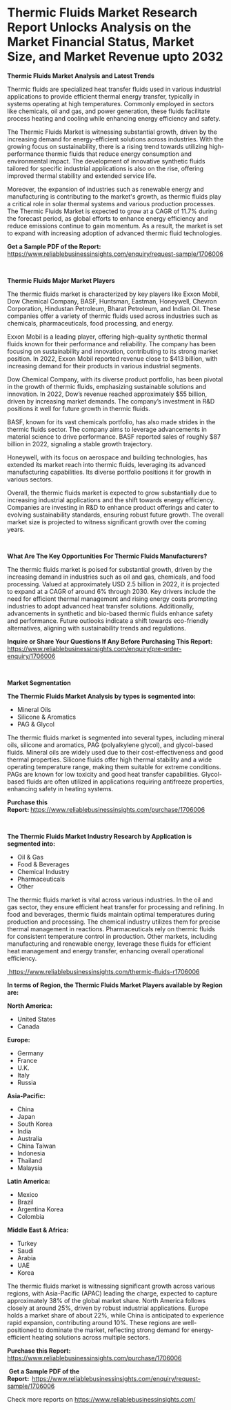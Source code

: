 <p><h1>Thermic Fluids Market Research Report Unlocks Analysis on the Market Financial Status, Market Size, and Market Revenue upto 2032</h1></p><p><strong>Thermic Fluids Market Analysis and Latest Trends</strong></p>
<p><p>Thermic fluids are specialized heat transfer fluids used in various industrial applications to provide efficient thermal energy transfer, typically in systems operating at high temperatures. Commonly employed in sectors like chemicals, oil and gas, and power generation, these fluids facilitate process heating and cooling while enhancing energy efficiency and safety.</p><p>The Thermic Fluids Market is witnessing substantial growth, driven by the increasing demand for energy-efficient solutions across industries. With the growing focus on sustainability, there is a rising trend towards utilizing high-performance thermic fluids that reduce energy consumption and environmental impact. The development of innovative synthetic fluids tailored for specific industrial applications is also on the rise, offering improved thermal stability and extended service life.</p><p>Moreover, the expansion of industries such as renewable energy and manufacturing is contributing to the market's growth, as thermic fluids play a critical role in solar thermal systems and various production processes. The Thermic Fluids Market is expected to grow at a CAGR of 11.7% during the forecast period, as global efforts to enhance energy efficiency and reduce emissions continue to gain momentum. As a result, the market is set to expand with increasing adoption of advanced thermic fluid technologies.</p></p>
<p><strong>Get a Sample PDF of the Report:&nbsp;</strong> <a href="https://www.reliablebusinessinsights.com/enquiry/request-sample/1706006?utm_campaign=2247&utm_medium=2&utm_source=Github&utm_content=ia&utm_term=27032025&utm_id=thermic-fluids">https://www.reliablebusinessinsights.com/enquiry/request-sample/1706006</a></p>
<p>&nbsp;</p>
<p><strong>Thermic Fluids Major Market Players</strong></p>
<p><p>The thermic fluids market is characterized by key players like Exxon Mobil, Dow Chemical Company, BASF, Huntsman, Eastman, Honeywell, Chevron Corporation, Hindustan Petroleum, Bharat Petroleum, and Indian Oil. These companies offer a variety of thermic fluids used across industries such as chemicals, pharmaceuticals, food processing, and energy.</p><p>Exxon Mobil is a leading player, offering high-quality synthetic thermal fluids known for their performance and reliability. The company has been focusing on sustainability and innovation, contributing to its strong market position. In 2022, Exxon Mobil reported revenue close to $413 billion, with increasing demand for their products in various industrial segments.</p><p>Dow Chemical Company, with its diverse product portfolio, has been pivotal in the growth of thermic fluids, emphasizing sustainable solutions and innovation. In 2022, Dow’s revenue reached approximately $55 billion, driven by increasing market demands. The company’s investment in R&D positions it well for future growth in thermic fluids.</p><p>BASF, known for its vast chemicals portfolio, has also made strides in the thermic fluids sector. The company aims to leverage advancements in material science to drive performance. BASF reported sales of roughly $87 billion in 2022, signaling a stable growth trajectory.</p><p>Honeywell, with its focus on aerospace and building technologies, has extended its market reach into thermic fluids, leveraging its advanced manufacturing capabilities. Its diverse portfolio positions it for growth in various sectors.</p><p>Overall, the thermic fluids market is expected to grow substantially due to increasing industrial applications and the shift towards energy efficiency. Companies are investing in R&D to enhance product offerings and cater to evolving sustainability standards, ensuring robust future growth. The overall market size is projected to witness significant growth over the coming years.</p></p>
<p>&nbsp;</p>
<p><strong>What Are The Key Opportunities For Thermic Fluids Manufacturers?</strong></p>
<p><p>The thermic fluids market is poised for substantial growth, driven by the increasing demand in industries such as oil and gas, chemicals, and food processing. Valued at approximately USD 2.5 billion in 2022, it is projected to expand at a CAGR of around 6% through 2030. Key drivers include the need for efficient thermal management and rising energy costs prompting industries to adopt advanced heat transfer solutions. Additionally, advancements in synthetic and bio-based thermic fluids enhance safety and performance. Future outlooks indicate a shift towards eco-friendly alternatives, aligning with sustainability trends and regulations.</p></p>
<p><strong>Inquire or Share Your Questions If Any Before Purchasing This Report:</strong> <a href="https://www.reliablebusinessinsights.com/enquiry/pre-order-enquiry/1706006?utm_campaign=2247&utm_medium=2&utm_source=Github&utm_content=ia&utm_term=27032025&utm_id=thermic-fluids">https://www.reliablebusinessinsights.com/enquiry/pre-order-enquiry/1706006</a></p>
<p>&nbsp;</p>
<p><strong>Market Segmentation</strong></p>
<p><strong>The Thermic Fluids Market Analysis by types is segmented into:</strong></p>
<p><ul><li>Mineral Oils</li><li>Silicone & Aromatics</li><li>PAG & Glycol</li></ul></p>
<p><p>The thermic fluids market is segmented into several types, including mineral oils, silicone and aromatics, PAG (polyalkylene glycol), and glycol-based fluids. Mineral oils are widely used due to their cost-effectiveness and good thermal properties. Silicone fluids offer high thermal stability and a wide operating temperature range, making them suitable for extreme conditions. PAGs are known for low toxicity and good heat transfer capabilities. Glycol-based fluids are often utilized in applications requiring antifreeze properties, enhancing safety in heating systems.</p></p>
<p><strong>Purchase this Report:&nbsp;</strong><a href="https://www.reliablebusinessinsights.com/purchase/1706006?utm_campaign=2247&utm_medium=2&utm_source=Github&utm_content=ia&utm_term=27032025&utm_id=thermic-fluids">https://www.reliablebusinessinsights.com/purchase/1706006</a></p>
<p>&nbsp;</p>
<p><strong>The Thermic Fluids Market Industry Research by Application is segmented into:</strong></p>
<p><ul><li>Oil & Gas</li><li>Food & Beverages</li><li>Chemical Industry</li><li>Pharmaceuticals</li><li>Other</li></ul></p>
<p><p>The thermic fluids market is vital across various industries. In the oil and gas sector, they ensure efficient heat transfer for processing and refining. In food and beverages, thermic fluids maintain optimal temperatures during production and processing. The chemical industry utilizes them for precise thermal management in reactions. Pharmaceuticals rely on thermic fluids for consistent temperature control in production. Other markets, including manufacturing and renewable energy, leverage these fluids for efficient heat management and energy transfer, enhancing overall operational efficiency.</p></p>
<p><a href="https://www.reliablebusinessinsights.com/thermic-fluids-r1706006?utm_campaign=2247&utm_medium=2&utm_source=Github&utm_content=ia&utm_term=27032025&utm_id=thermic-fluids">&nbsp;https://www.reliablebusinessinsights.com/thermic-fluids-r1706006</a></p>
<p><strong>In terms of Region, the Thermic Fluids Market Players available by Region are:</strong></p>
<p>
    <p> <strong> North America: </strong>
        <ul>
            <li>United States</li>
            <li>Canada</li>
        </ul>
        </p> 
    <p> <strong> Europe: </strong>
        <ul>
            <li>Germany</li>
            <li>France</li>
            <li>U.K.</li>
            <li>Italy</li>
            <li>Russia</li>
        </ul>
        </p> 
    <p> <strong> Asia-Pacific: </strong>
        <ul>
            <li>China</li>
            <li>Japan</li>
            <li>South Korea</li>
            <li>India</li>
            <li>Australia</li>
            <li>China Taiwan</li>
            <li>Indonesia</li>
            <li>Thailand</li>
            <li>Malaysia</li>
        </ul>
        </p> 
    <p> <strong> Latin America: </strong>
        <ul>
            <li>Mexico</li>
            <li>Brazil</li>
            <li>Argentina Korea</li>
            <li>Colombia</li>
        </ul>
        </p> 
    <p> <strong> Middle East & Africa: </strong>
        <ul>
            <li>Turkey</li>
            <li>Saudi</li>
            <li>Arabia</li>
            <li>UAE</li>
            <li>Korea</li>
        </ul>
    </p>
    </p>
<p><p>The thermic fluids market is witnessing significant growth across various regions, with Asia-Pacific (APAC) leading the charge, expected to capture approximately 38% of the global market share. North America follows closely at around 25%, driven by robust industrial applications. Europe holds a market share of about 22%, while China is anticipated to experience rapid expansion, contributing around 10%. These regions are well-positioned to dominate the market, reflecting strong demand for energy-efficient heating solutions across multiple sectors.</p></p>
<p><strong>Purchase this Report: </strong><a href="https://www.reliablebusinessinsights.com/purchase/1706006?utm_campaign=2247&utm_medium=2&utm_source=Github&utm_content=ia&utm_term=27032025&utm_id=thermic-fluids">https://www.reliablebusinessinsights.com/purchase/1706006</a></p>
<p>&nbsp;<strong>Get a Sample PDF of the Report:&nbsp;&nbsp;</strong><a href="https://www.reliablebusinessinsights.com/enquiry/request-sample/1706006?utm_campaign=2247&utm_medium=2&utm_source=Github&utm_content=ia&utm_term=27032025&utm_id=thermic-fluids">https://www.reliablebusinessinsights.com/enquiry/request-sample/1706006</a></p>
<p><strong></strong></p>
<p>Check more reports on <a href="https://www.reliablebusinessinsights.com/?utm_campaign=2247&utm_medium=2&utm_source=Github&utm_content=ia&utm_term=27032025&utm_id=thermic-fluids">https://www.reliablebusinessinsights.com/</a></p>